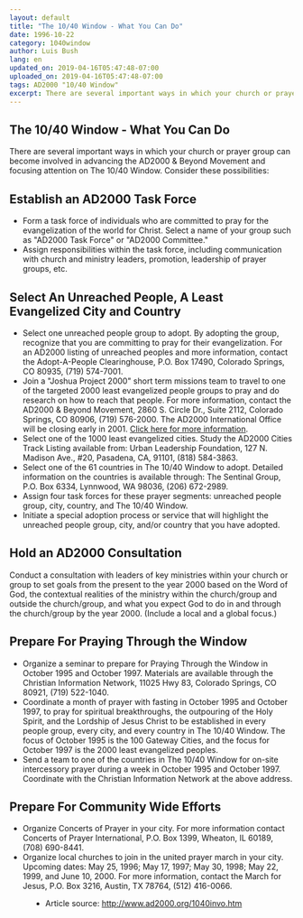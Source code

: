```yaml
---
layout: default
title: "The 10/40 Window - What You Can Do"
date: 1996-10-22
category: 1040window
author: Luis Bush
lang: en
updated_on: 2019-04-16T05:47:48-07:00
uploaded_on: 2019-04-16T05:47:48-07:00
tags: AD2000 "10/40 Window"
excerpt: There are several important ways in which your church or prayer group can become involved in advancing the AD2000 & Beyond Movement and focusing attention on The 10/40 Window. Consider these possibilities...
---
```

<article class="document-container" data-publication-date="{{page.date}}" data-uploaded-on="{{page.uploaded_on}}" data-updated-on="{{page.updated_on}}" data-category="{{page.category}}">
<h1>The 10/40 Window - What You Can Do</h1>

<p>There are several important ways in which your church or prayer group can become involved in advancing the AD2000 & Beyond Movement and focusing attention on The 10/40 Window. Consider these possibilities:</p>

<h2>Establish an AD2000 Task Force</h2>

<ul>
  <li>Form a task force of individuals who are committed to pray for the evangelization of the world for Christ. Select a name of your group such as "AD2000 Task Force" or "AD2000 Committee."</li>
  <li>Assign responsibilities within the task force, including communication with church and ministry leaders, promotion, leadership of prayer groups, etc.</li>
</ul>

<h2>Select An Unreached People, A Least Evangelized City and Country</h2>

<ul>
  <li>Select one unreached people group to adopt. By adopting the group, recognize that you are committing to pray for their evangelization. For an AD2000 listing of unreached peoples and more information, contact the Adopt-A-People Clearinghouse, P.O. Box 17490, Colorado Springs, CO 80935, (719) 574-7001.</li>
  <li>Join a "Joshua Project 2000" short term missions team to travel to one of the targeted 2000 least evangelized people groups to pray and do research on how to reach that people. For more information, contact the AD2000 & Beyond Movement, 2860 S. Circle Dr., Suite 2112, Colorado Springs, CO 80906, (719) 576-2000. The AD2000 International Office will be closing early in 2001. <a href="{{ site.baseurl }}{% link _posts/2001-01-05-ad2000-international-office-is-closed.md %}">Click here for more information</a>.</li>
  <li>Select one of the 1000 least evangelized cities. Study the AD2000 Cities Track Listing available from: Urban Leadership Foundation, 127 N. Madison Ave., #20, Pasadena, CA, 91101, (818) 584-3863.</li>
  <li>Select one of the 61 countries in The 10/40 Window to adopt. Detailed information on the countries is available through: The Sentinal Group, P.O. Box 6334, Lynnwood, WA 98036, (206) 672-2989.</li>
  <li>Assign four task forces for these prayer segments: unreached people group, city, country, and The 10/40 Window.</li>
  <li>Initiate a special adoption process or service that will highlight the unreached people group, city, and/or country that you have adopted.</li>
</ul>

<h2>Hold an AD2000 Consultation</h2>

<p>Conduct a consultation with leaders of key ministries within your church or group to set goals from the present to the year 2000 based on the Word of God, the contextual realities of the ministry within the church/group and outside the church/group, and what you expect God to do in and through the church/group by the year 2000. (Include a local and a global focus.) </p>

<h2>Prepare For Praying Through the Window</h2>

<ul>
  <li>Organize a seminar to prepare for Praying Through the Window in October 1995 and October 1997. Materials are available through the Christian Information Network, 11025 Hwy 83, Colorado Springs, CO 80921, (719) 522-1040.</li>
  <li>Coordinate a month of prayer with fasting in October 1995 and October 1997, to pray for spiritual breakthroughs, the outpouring of the Holy Spirit, and the Lordship of Jesus Christ to be established in every people group, every city, and every country in The 10/40 Window. The focus of October 1995 is the 100 Gateway Cities, and the focus for October 1997 is the 2000 least evangelized peoples.</li>
  <li>Send a team to one of the countries in The 10/40 Window for on-site intercessory prayer during a week in October 1995 and October 1997. Coordinate with the Christian Information Network at the above address.</li>
</ul>

<h2>Prepare For Community Wide Efforts</h2>

<ul>
  <li>Organize Concerts of Prayer in your city. For more information contact Concerts of Prayer International, P.O. Box 1399, Wheaton, IL 60189, (708) 690-8441.</li>
  <li>Organize local churches to join in the united prayer march in your city. Upcoming dates: May 25, 1996; May 17, 1997; May 30, 1998; May 22, 1999, and June 10, 2000. For more information, contact the March for Jesus, P.O. Box 3216, Austin, TX 78764, (512) 416-0066.</li>
</ul>

<figure class="resource-links">
  <ul>
    <li>Article source: <a href="http://www.ad2000.org/1040invo.htm">http://www.ad2000.org/1040invo.htm</a></li>
  </ul>
</figure>
</article>
